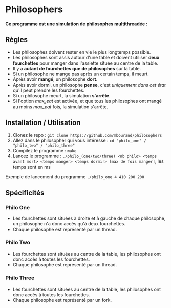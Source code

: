 # Philosophers
**Ce programme est une simulation de philosophes multithreadée :**

## Règles

- Les philosophes doivent rester en vie le plus longtemps possible.
- Les philosophes sont assis autour d'une table et doivent utiliser **deux fourchettes** pour manger dans l'assiette située au centre de la table.
- Il y a **autant de fourchettes que de philosophes** sur la table.
- Si un philosophe ne mange pas après un certain temps, il meurt.
- Après avoir **mangé**, un philosophe **dort**.
- Après avoir dormi, un philosophe **pense**, c'est *uniquement dans cet état* qu'il peut prendre les fourchettes.
- Si un philosophe meurt, la simulation **s'arrête**.
- Si l'option *max_eat* est activée, et que tous les philosophes ont mangé au moins *max_eat* fois, la simulation s'arrête.

## Installation / Utilisation
1. Clonez le repo : ``git clone https://github.com/mbourand/philosophers``
2. Allez dans le philosopher qui vous intéresse : ``cd "philo_one" / "philo_two" / "philo_three"``
3. Compilez le programme : ``make``
4. Lancez le programme : ``./philo_(one/two/three) <nb philo> <temps avant mort> <temps manger> <temps dormir> [max de fois manger]``, les temps sont en ms

Exemple de lancement du programme ``./philo_one 4 410 200 200``

## Spécificités
### Philo One
- Les fourchettes sont situées à droite et à gauche de chaque philosophe, un philosophe n'a donc accès qu'à deux fourchettes.
- Chaque philosophe est représenté par un thread.

### Philo Two
- Les fourchettes sont situées au centre de la table, les philosophes ont donc accès à toutes les fourchettes.
- Chaque philosophe est représenté par un thread.

### Philo Three
- Les fourchettes sont situées au centre de la table, les philosophes ont donc accès à toutes les fourchettes.
- Chaque philosophe est représenté par un fork.
